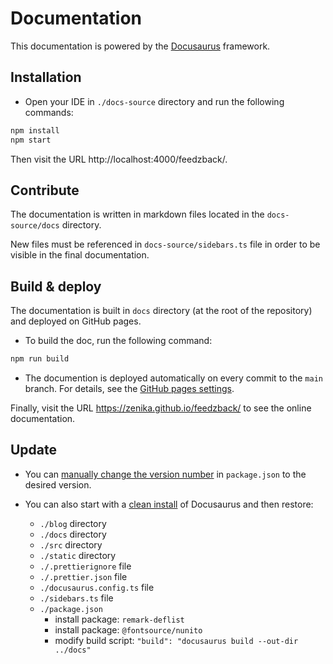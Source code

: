 # Documentation

This documentation is powered by the [Docusaurus](https://docusaurus.io/) framework.

## Installation

- Open your IDE in `./docs-source` directory and run the following commands:

```bash
npm install
npm start
```

Then visit the URL http://localhost:4000/feedzback/.

## Contribute

The documentation is written in markdown files located in the `docs-source/docs` directory.

New files must be referenced in `docs-source/sidebars.ts` file in order to be visible in the final documentation.

## Build & deploy

The documentation is built in `docs` directory (at the root of the repository) and deployed on GitHub pages.

- To build the doc, run the following command:

```bash
npm run build
```

- The documention is deployed automatically on every commit to the `main` branch.
  For details, see the [GitHub pages settings](https://github.com/Zenika/feedzback/settings/pages).

Finally, visit the URL https://zenika.github.io/feedzback/ to see the online documentation.

## Update

- You can [manually change the version number](https://docusaurus.io/docs/installation#updating-your-docusaurus-version) in `package.json` to the desired version.

- You can also start with a [clean install](https://docusaurus.io/docs/installation#scaffold-project-website) of Docusaurus and then restore:
  - `./blog` directory
  - `./docs` directory
  - `./src` directory
  - `./static` directory
  - `./.prettierignore` file
  - `./.prettier.json` file
  - `./docusaurus.config.ts` file
  - `./sidebars.ts` file
  - `./package.json`
    - install package: `remark-deflist`
    - install package: `@fontsource/nunito`
    - modify build script: `"build": "docusaurus build --out-dir ../docs"`
